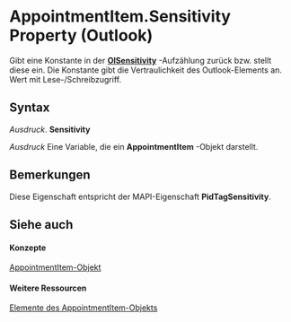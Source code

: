 
# AppointmentItem.Sensitivity Property (Outlook)

Gibt eine Konstante in der  **[OlSensitivity](611d23ca-40ee-17e9-2560-99c5508f6e29.md)** -Aufzählung zurück bzw. stellt diese ein. Die Konstante gibt die Vertraulichkeit des Outlook-Elements an. Wert mit Lese-/Schreibzugriff.


## Syntax

 _Ausdruck_. **Sensitivity**

 _Ausdruck_ Eine Variable, die ein **AppointmentItem** -Objekt darstellt.


## Bemerkungen

Diese Eigenschaft entspricht der MAPI-Eigenschaft  **PidTagSensitivity**.


## Siehe auch


#### Konzepte


[AppointmentItem-Objekt](204a409d-654e-27aa-643a-8344c631b82d.md)
#### Weitere Ressourcen


[Elemente des AppointmentItem-Objekts](http://msdn.microsoft.com/library/c72c459d-6d3c-7a05-aa4a-b1b767ddc0b2%28Office.15%29.aspx)